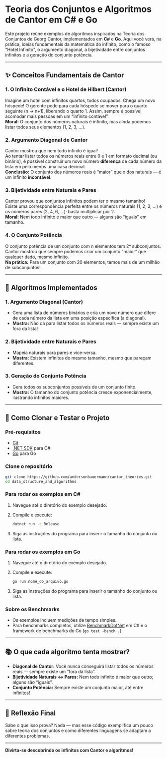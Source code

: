 # Teoria dos Conjuntos e Algoritmos de Cantor em C# e Go

Este projeto reúne exemplos de algoritmos inspirados na Teoria dos Conjuntos de Georg Cantor, implementados em **C#** e **Go**. Aqui você verá, na prática, ideias fundamentais da matemática do infinito, como o famoso "Hotel Infinito", o argumento diagonal, a bijetividade entre conjuntos infinitos e a geração do conjunto potência.

---

## ✨ **Conceitos Fundamentais de Cantor**

### 1. O Infinito Contável e o Hotel de Hilbert (Cantor)

Imagine um hotel com infinitos quartos, todos ocupados. Chega um novo hóspede! O gerente pede para cada hóspede se mover para o quarto seguinte (n → n+1), liberando o quarto 1. Assim, sempre é possível acomodar mais pessoas em um “infinito contável”.  
**Moral:** O conjunto dos números naturais é infinito, mas ainda podemos listar todos seus elementos (1, 2, 3, ...).

### 2. Argumento Diagonal de Cantor

Cantor mostrou que nem todo infinito é igual!  
Ao tentar listar todos os números reais entre 0 e 1 em formato decimal (ou binário), é possível construir um novo número **diferença** de cada número da lista em pelo menos uma casa decimal.  
**Conclusão:** O conjunto dos números reais é “maior” que o dos naturais — é um infinito **incontável**.

### 3. Bijetividade entre Naturais e Pares

Cantor provou que conjuntos infinitos podem ter o mesmo tamanho!  
Existe uma correspondência perfeita entre os números naturais (1, 2, 3, ...) e os números pares (2, 4, 6, ...): basta multiplicar por 2.  
**Moral:** Nem todo infinito é maior que outro — alguns são “iguais” em tamanho.

### 4. O Conjunto Potência

O conjunto potência de um conjunto com n elementos tem 2ⁿ subconjuntos. Cantor mostrou que sempre podemos criar um conjunto “maior” que qualquer dado, mesmo infinito.  
**Na prática:** Para um conjunto com 20 elementos, temos mais de um milhão de subconjuntos!

---

## 🧮 **Algoritmos Implementados**

### 1. **Argumento Diagonal (Cantor)**

- Gera uma lista de números binários e cria um novo número que difere de cada número da lista em uma posição específica (a diagonal).
- **Mostra:** Não dá para listar todos os números reais — sempre existe um fora da lista!

### 2. **Bijetividade entre Naturais e Pares**

- Mapeia naturais para pares e vice-versa.
- **Mostra:** Existem infinitos do mesmo tamanho, mesmo que pareçam diferentes.

### 3. **Geração do Conjunto Potência**

- Gera todos os subconjuntos possíveis de um conjunto finito.
- **Mostra:** O tamanho do conjunto potência cresce exponencialmente, ilustrando infinitos maiores.

---

## 🚀 **Como Clonar e Testar o Projeto**

### **Pré-requisitos**

- [Git](https://git-scm.com/)
- [.NET SDK](https://dotnet.microsoft.com/) para C#
- [Go](https://golang.org/) para Go

### **Clone o repositório**

```bash
git clone https://github.com/andersonbauermann/cantor_theories.git
cd data_structure_and_algorithms
```

### **Para rodar os exemplos em C#**

1. Navegue até o diretório do exemplo desejado.
2. Compile e execute:

   ```bash
   dotnet run -c Release
   ```

3. Siga as instruções do programa para inserir o tamanho do conjunto ou lista.

### **Para rodar os exemplos em Go**

1. Navegue até o diretório do exemplo desejado.
2. Compile e execute:

   ```bash
   go run nome_do_arquivo.go
   ```

3. Siga as instruções do programa para inserir o tamanho do conjunto ou lista.

### **Sobre os Benchmarks**

- Os exemplos incluem medições de tempo simples.
- Para benchmarks completos, utilize [BenchmarkDotNet](https://benchmarkdotnet.org/) em C# e o framework de benchmarks do Go (`go test -bench .`).

---

## 📚 **O que cada algoritmo tenta mostrar?**

- **Diagonal de Cantor:** Você nunca conseguirá listar todos os números reais — sempre existe um “fora da lista”.
- **Bijetividade Naturais ↔ Pares:** Nem todo infinito é maior que outro; alguns são “iguais”.
- **Conjunto Potência:** Sempre existe um conjunto maior, até entre infinitos!

---

## 🤔 **Reflexão Final**

Sabe o que isso prova? Nada — mas esse código exemplifica um pouco sobre teoria dos conjuntos e como diferentes linguagens se adaptam a diferentes problemas.

---

**Divirta-se descobrindo os infinitos com Cantor e algoritmos!**
